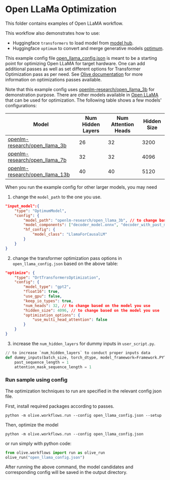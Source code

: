 # Open LLaMa Optimization
This folder contains examples of Open LLaMA workflow.

This workflow also demonstrates how to use:
- Huggingface `transformers` to load model from [model hub](https://huggingface.co/models).
- Huggingface `optimum` to convert and merge generative models [optimum](https://huggingface.co/docs/optimum/index).

This example config file [open_llama_config.json](open_llama_config.json) is meant to be a starting point for optimizing Open LLaMA for target hardware. One can add additional passes as well as set different options for Transformer Optimization pass as per need. See [Olive documentation](https://microsoft.github.io/Olive/) for more information on optimizations passes available.

Note that this example config uses [openlm-research/open_llama_3b](https://huggingface.co/openlm-research/open_llama_3b) for demonstration purpose. There are other models available in [Open LLaMA](https://huggingface.co/openlm-research) that can be used for optimization. The following table shows a few models' configurations:

| Model | Num Hidden Layers| Num Attention Heads | Hidden Size |
| --- | --- | --- | --- |
| [openlm-research/open_llama_3b](https://huggingface.co/openlm-research/open_llama_3b) | 26 | 32 | 3200 |
| [openlm-research/open_llama_7b](https://huggingface.co/openlm-research/open_llama_7b) | 32 | 32 | 4096 |
| [openlm-research/open_llama_13b](https://huggingface.co/openlm-research/open_llama_13b) | 40 | 40 | 5120 |


When you run the example config for other larger models, you may need
1. change the `model_path` to the one you use.
```json
"input_model":{
    "type": "OptimumModel",
    "config": {
        "model_path": "openlm-research/open_llama_3b", // to change based on the model you use
        "model_components": ["decoder_model.onnx", "decoder_with_past_model.onnx"],
        "hf_config": {
            "model_class": "LlamaForCausalLM"
        }
    }
}
```
2. change the transformer optimization pass options in `open_llama_config.json` based on the above table:
```json
"optimize": {
    "type": "OrtTransformersOptimization",
    "config": {
        "model_type": "gpt2",
        "float16": true,
        "use_gpu": false,
        "keep_io_types": true,
        "num_heads": 32, // to change based on the model you use
        "hidden_size": 4096, // to change based on the model you use
        "optimization_options": {
            "use_multi_head_attention": false
        }
    }
}
```
3. increase the `num_hidden_layers` for dummy inputs in `user_script.py`.
```python
// to increase `num_hidden_layers` to conduct proper inputs data
def dummy_inputs(batch_size, torch_dtype, model_framework=Framework.PYTORCH, num_hidden_layers=26):
    past_sequence_length = 1
    attention_mask_sequence_length = 1
```

### Run sample using config

The optimization techniques to run are specified in the relevant config json file.

First, install required packages according to passes.
```
python -m olive.workflows.run --config open_llama_config.json --setup
```

Then, optimize the model
```
python -m olive.workflows.run --config open_llama_config.json
```


or run simply with python code:
```python
from olive.workflows import run as olive_run
olive_run("open_llama_config.json")
```

After running the above command, the model candidates and corresponding config will be saved in the output directory.
